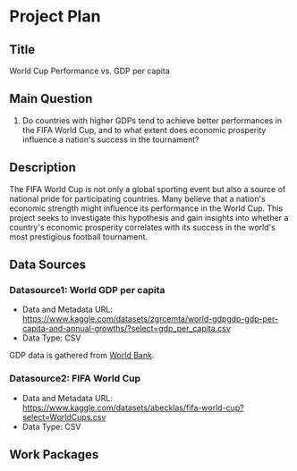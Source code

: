 # Project Plan

## Title

World Cup Performance vs. GDP per capita

## Main Question

1. Do countries with higher GDPs tend to achieve better performances in the FIFA World Cup, and to what extent does economic prosperity influence a nation's success in the tournament?

## Description

The FIFA World Cup is not only a global sporting event but also a source of national pride for participating countries. Many believe that a nation's economic strength might influence its performance in the World Cup. This project seeks to investigate this hypothesis and gain insights into whether a country's economic prosperity correlates with its success in the world's most prestigious football tournament. 

## Data Sources

### Datasource1: World GDP per capita

- Data and Metadata URL: https://www.kaggle.com/datasets/zgrcemta/world-gdpgdp-gdp-per-capita-and-annual-growths/?select=gdp_per_capita.csv
- Data Type: CSV

GDP data is gathered from [World Bank](https://data.worldbank.org/).

### Datasource2: FIFA World Cup

- Data and Metadata URL: https://www.kaggle.com/datasets/abecklas/fifa-world-cup?select=WorldCups.csv
- Data Type: CSV

## Work Packages
